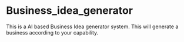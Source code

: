 # Business_idea_generator
This is a AI based Business Idea generator system. This will generate a business according to your capability.
